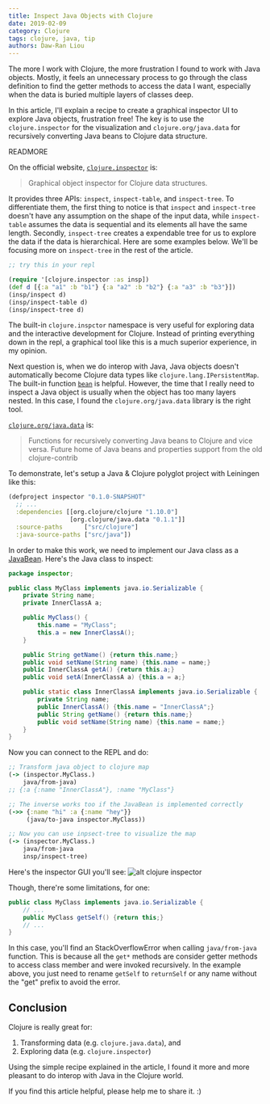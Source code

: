 ```yaml
---
title: Inspect Java Objects with Clojure
date: 2019-02-09
category: Clojure
tags: clojure, java, tip
authors: Daw-Ran Liou
---
```


The more I work with Clojure, the more frustration I found to work with
Java objects. Mostly, it feels an unnecessary process to go through
the class definition to find the getter methods to access the data I want,
especially when the data is buried multiple layers of classes deep.

In this article, I'll explain a recipe to create a graphical
inspector UI to explore Java objects, frustration free!
The key is to use the `clojure.inspector` for the visualization and
`clojure.org/java.data` for recursively converting Java beans to Clojure
data structure.

READMORE

On the official website,
[`clojure.inspector`](https://clojure.github.io/clojure/clojure.inspector-api.html) is:

> Graphical object inspector for Clojure data structures.

It provides three APIs: `inspect`, `inspect-table`, and `inspect-tree`.
To differentiate them, the first thing to notice is that `inspect` and
`inspect-tree` doesn't have any assumption on the shape of the input data,
while `inspect-table` assumes the data is sequential and its elements
all have the same length. Secondly, `inspect-tree` creates a expendable
tree for us to explore the data if the data is hierarchical. Here are some
examples below. We'll be focusing more on `inspect-tree` in the rest of
the article.

```clojure
;; try this in your repl

(require '[clojure.inspector :as insp])
(def d [{:a "a1" :b "b1"} {:a "a2" :b "b2"} {:a "a3" :b "b3"}])
(insp/inspect d)
(insp/inspect-table d)
(insp/inspect-tree d)
```

The built-in `clojure.inspctor` namespace is very useful for
exploring data and the interactive development for Clojure.
Instead of printing everything down in the repl, a graphical
tool like this is a much superior experience, in my opinion.

Next question is, when we do interop with Java, Java objects
doesn't automatically become Clojure data types like
`clojure.lang.IPersistentMap`. The built-in function
[`bean`](https://clojuredocs.org/clojure.core/bean) is helpful.
However, the time that I really need to inspect a Java object
is usually when the object has too many layers nested. In
this case, I found the `clojure.org/java.data` library is the
right tool.

[`clojure.org/java.data`](https://github.com/clojure/java.data)
is:

> Functions for recursively converting Java beans to Clojure and vice versa. Future home of Java beans and properties support from the old clojure-contrib

To demonstrate, let's setup a Java & Clojure polyglot project
with Leiningen like this:

```clojure
(defproject inspector "0.1.0-SNAPSHOT"
  ;; ...
  :dependencies [[org.clojure/clojure "1.10.0"]
                 [org.clojure/java.data "0.1.1"]]
  :source-paths      ["src/clojure"]
  :java-source-paths ["src/java"])
```

In order to make this work, we need to implement our Java class
as a [JavaBean](https://www.geeksforgeeks.org/javabean-class-java/).
Here's the Java class to inspect:

```java
package inspector;

public class MyClass implements java.io.Serializable {
    private String name;
    private InnerClassA a;

    public MyClass() {
        this.name = "MyClass";
        this.a = new InnerClassA();
    }

    public String getName() {return this.name;}
    public void setName(String name) {this.name = name;}
    public InnerClassA getA() {return this.a;}
    public void setA(InnerClassA a) {this.a = a;}

    public static class InnerClassA implements java.io.Serializable {
        private String name;
        public InnerClassA() {this.name = "InnerClassA";}
        public String getName() {return this.name;}
        public void setName(String name) {this.name = name;}
    }
}
```

Now you can connect to the REPL and do:

```clojure
;; Transform java object to clojure map
(-> (inspector.MyClass.)
    java/from-java)
;; {:a {:name "InnerClassA"}, :name "MyClass"}

;; The inverse works too if the JavaBean is implemented correctly
(->> {:name "hi" :a {:name "hey"}}
     (java/to-java inspector.MyClass))

;; Now you can use inpsect-tree to visualize the map
(-> (inspector.MyClass.)
    java/from-java
    insp/inspect-tree)
```

Here's the inspector GUI you'll see: ![alt clojure inspector](images/clojure-inspector.png)

Though, there're some limitations, for one:

```java
public class MyClass implements java.io.Serializable {
    // ...
    public MyClass getSelf() {return this;}
    // ...
}
```

In this case, you'll find an StackOverflowError when calling
`java/from-java` function. This is because all the `get*` methods
are consider getter methods to access class member and were invoked
recursively. In the example above, you just need to rename `getSelf`
to `returnSelf` or any name without the "get" prefix to avoid the error.

## Conclusion

Clojure is really great for:

1. Transforming data (e.g. `clojure.java.data`), and
1. Exploring data (e.g. `clojure.inspector`)

Using the simple recipe explained in the article, I found it
more and more pleasant to do interop with Java in the Clojure
world.

If you find this article helpful, please help me to share it. :)
